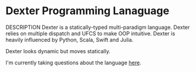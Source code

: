 # Dexter Programming Lanaguage
DESCRIPTION
Dexter is a statically-typed multi-paradigm language. 
Dexter relies on multiple dispatch and UFCS to make OOP intuitive. 
Dexter is heavily influenced by Python, Scala, Swift and Julia.

Dexter looks dynamic but moves statically.

I'm currently taking questions about the language [here](http://www.nairaland.com/3557200/astro-programming-language-0.2-made).
